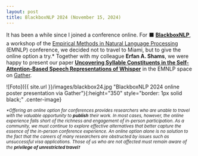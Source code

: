```yaml
---
layout: post
title: BlackboxNLP 2024 (November 15, 2024)
---
```


It has been a while since I joined a conference online. For &#11035; <a href="https://blackboxnlp.github.io/" target="_blank" 
rel="noopener"><strong>BlackboxNLP</strong></a>, a workshop of the <a href="https://2024.emnlp.org/" target="_blank" 
rel="noopener">Empirical Methods in Natural Language Processing</a>
(EMNLP) conference, we decided not to travel to Miami, but to give the online option a try.* Together with my colleague <strong>Erfan A. Shams</strong>, we were happy to present our paper <strong><a href="https://aclanthology.org/2024.blackboxnlp-1.16.pdf" 
target="_blank" rel="noopener">Uncovering Syllable Constituents in the Self-Attention-Based Speech Representations of Whisper</a></strong> in the EMNLP space on <a href="https://www.gather.town//" target="_blank" rel="noopener">Gather</a>.

![Foto]({{ site.url }}/images/blackbox24.jpg "BlackboxNLP 2024 online poster presentation via Gather"){:height="350" style="border: 1px solid black;" .center-image}

<i><small>*Offering an online option for conferences provides researchers who are unable to travel with the valuable opportunity to <strong>publish</strong> their work. In most cases, however, the online experience falls short of the richness and engagement of in-person participation. As a community, we must continue to explore effective alternatives that better capture the essence of the in-person conference experience. An online option alone is no solution to the fact that the careers of many researchers are obstructed by issues such as unsuccessful visa applications. Those of us who are not affected must remain aware of the <strong>privilege of unrestricted travel</strong>&#10071;</small></i>
